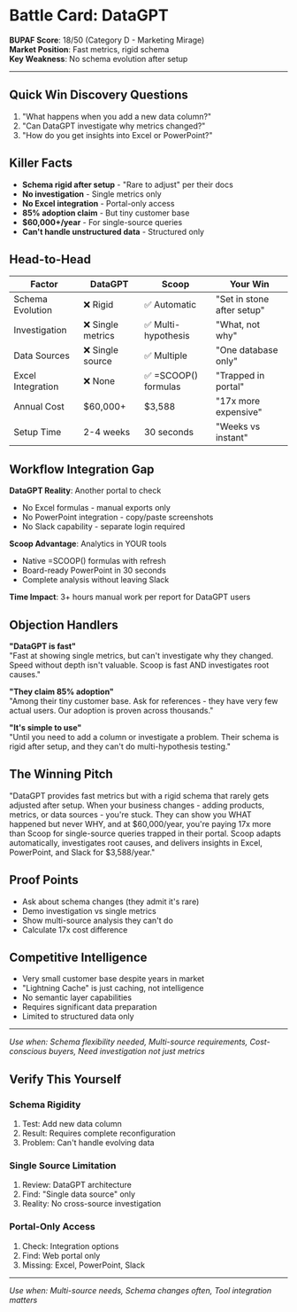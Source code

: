 # Battle Card: DataGPT

**BUPAF Score**: 18/50 (Category D - Marketing Mirage)  
**Market Position**: Fast metrics, rigid schema  
**Key Weakness**: No schema evolution after setup

---

## Quick Win Discovery Questions
1. "What happens when you add a new data column?"
2. "Can DataGPT investigate why metrics changed?"
3. "How do you get insights into Excel or PowerPoint?"

## Killer Facts
- **Schema rigid after setup** - "Rare to adjust" per their docs
- **No investigation** - Single metrics only
- **No Excel integration** - Portal-only access
- **85% adoption claim** - But tiny customer base
- **$60,000+/year** - For single-source queries
- **Can't handle unstructured data** - Structured only

## Head-to-Head

| Factor | DataGPT | Scoop | Your Win |
|--------|---------|-------|----------|
| Schema Evolution | ❌ Rigid | ✅ Automatic | "Set in stone after setup" |
| Investigation | ❌ Single metrics | ✅ Multi-hypothesis | "What, not why" |
| Data Sources | ❌ Single source | ✅ Multiple | "One database only" |
| Excel Integration | ❌ None | ✅ =SCOOP() formulas | "Trapped in portal" |
| Annual Cost | $60,000+ | $3,588 | "17x more expensive" |
| Setup Time | 2-4 weeks | 30 seconds | "Weeks vs instant" |

## Workflow Integration Gap

**DataGPT Reality**: Another portal to check
- No Excel formulas - manual exports only
- No PowerPoint integration - copy/paste screenshots
- No Slack capability - separate login required

**Scoop Advantage**: Analytics in YOUR tools
- Native =SCOOP() formulas with refresh
- Board-ready PowerPoint in 30 seconds
- Complete analysis without leaving Slack

**Time Impact**: 3+ hours manual work per report for DataGPT users

## Objection Handlers

**"DataGPT is fast"**  
"Fast at showing single metrics, but can't investigate why they changed. Speed without depth isn't valuable. Scoop is fast AND investigates root causes."

**"They claim 85% adoption"**  
"Among their tiny customer base. Ask for references - they have very few actual users. Our adoption is proven across thousands."

**"It's simple to use"**  
"Until you need to add a column or investigate a problem. Their schema is rigid after setup, and they can't do multi-hypothesis testing."

## The Winning Pitch
"DataGPT provides fast metrics but with a rigid schema that rarely gets adjusted after setup. When your business changes - adding products, metrics, or data sources - you're stuck. They can show you WHAT happened but never WHY, and at $60,000/year, you're paying 17x more than Scoop for single-source queries trapped in their portal. Scoop adapts automatically, investigates root causes, and delivers insights in Excel, PowerPoint, and Slack for $3,588/year."

## Proof Points
- Ask about schema changes (they admit it's rare)
- Demo investigation vs single metrics
- Show multi-source analysis they can't do
- Calculate 17x cost difference

## Competitive Intelligence
- Very small customer base despite years in market
- "Lightning Cache" is just caching, not intelligence
- No semantic layer capabilities
- Requires significant data preparation
- Limited to structured data only

---

*Use when: Schema flexibility needed, Multi-source requirements, Cost-conscious buyers, Need investigation not just metrics*
## Verify This Yourself

### Schema Rigidity
1. Test: Add new data column
2. Result: Requires complete reconfiguration
3. Problem: Can't handle evolving data

### Single Source Limitation
1. Review: DataGPT architecture
2. Find: "Single data source" only
3. Reality: No cross-source investigation

### Portal-Only Access
1. Check: Integration options
2. Find: Web portal only
3. Missing: Excel, PowerPoint, Slack

---

*Use when: Multi-source needs, Schema changes often, Tool integration matters*
